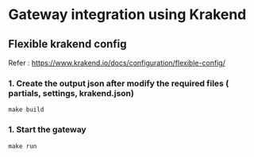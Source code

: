 # Gateway integration using Krakend

## Flexible krakend config

Refer : https://www.krakend.io/docs/configuration/flexible-config/

### 1. Create the output json after modify the required files ( partials, settings, krakend.json)

```
make build

```

### 1. Start the gateway

```
make run

```


